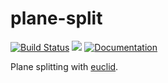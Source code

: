 # plane-split
[![Build Status](https://travis-ci.org/kvark/plane-split.svg)](https://travis-ci.org/kvark/plane-split) [![](http://meritbadge.herokuapp.com/plane-split)](https://crates.io/crates/plane-split) [![Documentation](https://docs.rs/plane-split/badge.svg)](https://docs.rs/plane-split)

Plane splitting with [euclid](https://crates.io/crates/euclid).
